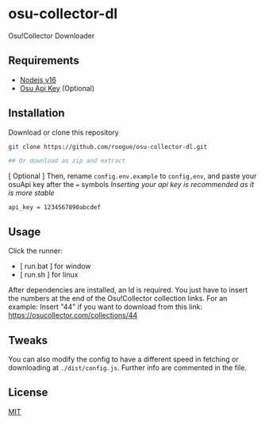 # osu-collector-dl

Osu!Collector Downloader

## Requirements

- [Nodejs v16](https://nodejs.org/en/)
- [Osu Api Key](https://old.ppy.sh/p/api) (Optional)

## Installation

Download or clone this repository

```bash
git clone https://github.com/roogue/osu-collector-dl.git

## Or download as zip and extract
```

[ Optional ]
Then, rename `config.env.example` to `config,env`, and paste your osuApi key after the `=` symbols
_Inserting your api key is recommended as it is more stable_

```
api_key = 1234567890abcdef
```

## Usage

Click the runner:

- [ run.bat ] for window
- [ run.sh ] for linux

After dependencies are installed, an Id is required. You just have to insert the numbers at the end of the Osu!Collector collection links.
For an example: Insert "44" if you want to download from this link: https://osucollector.com/collections/44

## Tweaks

You can also modify the config to have a different speed in fetching or downloading at `./dist/config.js`.
Further info are commented in the file.

## License

[MIT](https://choosealicense.com/licenses/mit/)
